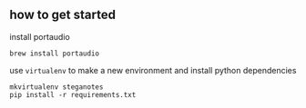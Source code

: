 ## how to get started

install portaudio

```
brew install portaudio
```

use `virtualenv` to make a new environment and install python dependencies
```
mkvirtualenv steganotes
pip install -r requirements.txt
```
